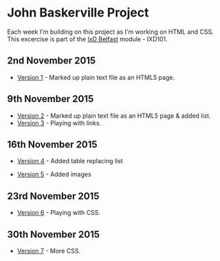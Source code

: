 John Baskerville Project
========================

Each week I'm building on this project as I'm working on HTML and CSS. This excercise is part of the [IxD Belfast](http://ixdbelfast.org) module - IXD101.

2nd November 2015
-----------------
+ [Version 1](http://jordanearle.github.io/john-baskerville/version-1.html) - Marked up plain text file as an HTML5 page.

9th November 2015
-----------------
+ [Version 2](http://jordanearle.github.io/john-baskerville/version-2.html) - Marked up plain text file as an HTML5 page & added list.
+ [Version 3](http://jordanearle.github.io/john-baskerville/version-3.html) - Playing with links.

16th November 2015
-----------------
+ [Version 4](http://jordanearle.github.io/john-baskerville/version-4.html) - Added table replacing list

+ [Version 5](http://jordanearle.github.io/john-baskerville/version-5.html) - Added images

23rd November 2015
-----------------
+ [Version 6](http://jordanearle.github.io/john-baskerville/version-6.html) - Playing with CSS.

30th November 2015
-----------------
+ [Version 7](http://jordanearle.github.io/john-baskerville/version-7.html) - More CSS.

